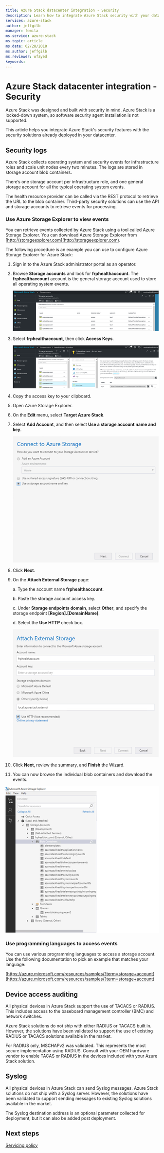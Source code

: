 ```yaml
---
title: Azure Stack datacenter integration - Security
description: Learn how to integrate Azure Stack security with your datacenter security
services: azure-stack
author: jeffgilb
manager: femila
ms.service: azure-stack
ms.topic: article
ms.date: 02/28/2018
ms.author: jeffgilb
ms.reviewer: wfayed
keywords:
---
```


# Azure Stack datacenter integration - Security
Azure Stack was designed and built with security in mind. Azure Stack is a locked-down system, so software security agent installation is not supported.

This article helps you integrate Azure Stack's security features with the security solutions already deployed in your datacenter.

## Security logs

Azure Stack collects operating system and security events for infrastructure roles and scale unit nodes every two minutes. The logs are stored in storage account blob containers.

There’s one storage account per infrastructure role, and one general storage account for all the typical operating system events.

The health resource provider can be called via the REST protocol to retrieve the URL to the blob container. Third-party security solutions can use the API and storage accounts to retrieve events for processing.

### Use Azure Storage Explorer to view events

You can retrieve events collected by Azure Stack using a tool called Azure Storage Explorer. You can download Azure Storage Explorer from [http://storageexplorer.com](http://storageexplorer.com).

The following procedure is an example you can use to configure Azure Storage Explorer for Azure Stack:

1. Sign in to the Azure Stack administrator portal as an operator.
2. Browse **Storage accounts** and look for **frphealthaccount**. The **frphealthaccount** account is the general storage account used to store all operating system events.

   ![Storage accounts](media/azure-stack-integrate-security/storage-accounts.png)

3. Select **frphealthaccount**, then click **Access Keys**.

   ![Access keys](media/azure-stack-integrate-security/access-keys.png)

4. Copy the access key to your clipboard.
5. Open Azure Storage Explorer.
6. On the **Edit** menu, select **Target Azure Stack**.
7. Select **Add Account**, and then select **Use a storage account name and key**.

   ![Connect storage](media/azure-stack-integrate-security/connect-storage.png)

8. Click **Next**.
9. On the **Attach External Storage** page:

   a. Type the account name **frphealthaccount**.

   b. Paste the storage account access key.

   c. Under **Storage endpoints domain**, select **Other**, and specify the storage endpoint **[Region].[DomainName]**.

   d. Select the **Use HTTP** check box.

   ![Attach external storage](media/azure-stack-integrate-security/attach-storage.png)

10. Click **Next**, review the summary, and **Finish** the Wizard.
11. You can now browse the individual blob containers and download the events.

   ![Browse blobs](media/azure-stack-integrate-security/browse-blob.png)

### Use programming languages to access events

You can use various programming languages to access a storage account. Use the following documentation to pick an example that matches your language:

[https://azure.microsoft.com/resources/samples/?term=storage+account](https://azure.microsoft.com/resources/samples/?term=storage+account)

## Device access auditing

All physical devices in Azure Stack support the use of TACACS or RADIUS. This includes access to the baseboard management controller (BMC) and network switches.

Azure Stack solutions do not ship with either RADIUS or TACACS built in. However, the solutions have been validated to support the use of existing RADIUS or TACACS solutions available in the market.

For RADIUS only, MSCHAPv2 was validated. This represents the most secure implementation using RADIUS.
Consult with your OEM hardware vendor to enable TACAS or RADIUS in the devices included with your Azure Stack solution.

## Syslog

All physical devices in Azure Stack can send Syslog messages. Azure Stack solutions do not ship with a Syslog server. However, the solutions have been validated to support sending messages to existing Syslog solutions available in the market.

The Syslog destination address is an optional parameter collected for deployment, but it can also be added post deployment.

## Next steps

[Servicing policy](azure-stack-servicing-policy.md)
